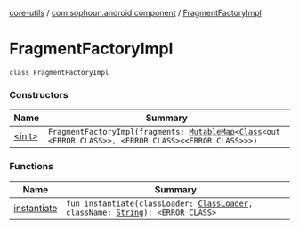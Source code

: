[core-utils](../../index.md) / [com.sophoun.android.component](../index.md) / [FragmentFactoryImpl](./index.md)

# FragmentFactoryImpl

`class FragmentFactoryImpl`

### Constructors

| Name | Summary |
|---|---|
| [&lt;init&gt;](-init-.md) | `FragmentFactoryImpl(fragments: `[`MutableMap`](https://kotlinlang.org/api/latest/jvm/stdlib/kotlin.collections/-mutable-map/index.html)`<`[`Class`](https://docs.oracle.com/javase/6/docs/api/java/lang/Class.html)`<out <ERROR CLASS>>, <ERROR CLASS><<ERROR CLASS>>>)` |

### Functions

| Name | Summary |
|---|---|
| [instantiate](instantiate.md) | `fun instantiate(classLoader: `[`ClassLoader`](https://docs.oracle.com/javase/6/docs/api/java/lang/ClassLoader.html)`, className: `[`String`](https://kotlinlang.org/api/latest/jvm/stdlib/kotlin/-string/index.html)`): <ERROR CLASS>` |
